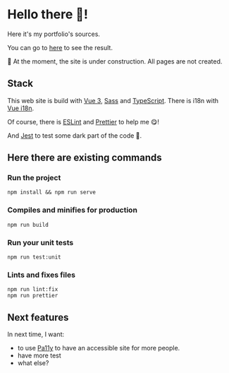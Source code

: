 # Hello there 👋!

Here it's my portfolio's sources.

You can go to [here](https://benio-b.github.io) to see the result.

🚧 At the moment, the site is under construction. All pages are not created.

## Stack
This web site is build with [Vue 3](https://v3.vuejs.org/), [Sass](https://sass-lang.com/) and [TypeScript](https://www.typescriptlang.org/).
There is i18n with [Vue i18n](https://github.com/intlify/vue-i18n-next).

Of course, there is [ESLint](https://eslint.org/) and [Prettier](https://prettier.io/) to help me 😋!

And [Jest](https://jestjs.io/) to test some dark part of the code 🧐.

## Here there are existing commands
### Run the project
```
npm install && npm run serve
```

### Compiles and minifies for production
```
npm run build
```

### Run your unit tests
```
npm run test:unit
```

### Lints and fixes files
```
npm run lint:fix
npm run prettier
```

## Next features
In next time, I want:
- to use [Pa11y](https://pa11y.org/) to have an accessible site for more people.
- have more test
- what else?
